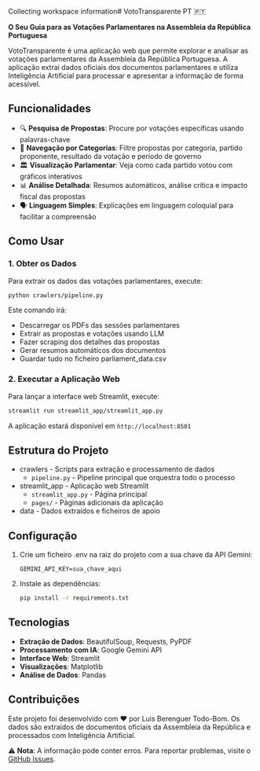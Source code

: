 Collecting workspace information# VotoTransparente PT 🇵🇹

**O Seu Guia para as Votações Parlamentares na Assembleia da República Portuguesa**

VotoTransparente é uma aplicação web que permite explorar e analisar as votações parlamentares da Assembleia da República Portuguesa. A aplicação extrai dados oficiais dos documentos parlamentares e utiliza Inteligência Artificial para processar e apresentar a informação de forma acessível.

## Funcionalidades

- 🔍 **Pesquisa de Propostas**: Procure por votações específicas usando palavras-chave
- 📜 **Navegação por Categorias**: Filtre propostas por categoria, partido proponente, resultado da votação e período de governo
- 🏛️ **Visualização Parlamentar**: Veja como cada partido votou com gráficos interativos
- 📊 **Análise Detalhada**: Resumos automáticos, análise crítica e impacto fiscal das propostas
- 🗣️ **Linguagem Simples**: Explicações em linguagem coloquial para facilitar a compreensão

## Como Usar

### 1. Obter os Dados

Para extrair os dados das votações parlamentares, execute:

```bash
python crawlers/pipeline.py
```

Este comando irá:
- Descarregar os PDFs das sessões parlamentares
- Extrair as propostas e votações usando LLM
- Fazer scraping dos detalhes das propostas
- Gerar resumos automáticos dos documentos
- Guardar tudo no ficheiro parliament_data.csv

### 2. Executar a Aplicação Web

Para lançar a interface web Streamlit, execute:

```bash
streamlit run streamlit_app/streamlit_app.py
```

A aplicação estará disponível em `http://localhost:8501`

## Estrutura do Projeto

- crawlers - Scripts para extração e processamento de dados
  - `pipeline.py` - Pipeline principal que orquestra todo o processo
- streamlit_app - Aplicação web Streamlit
  - `streamlit_app.py` - Página principal
  - `pages/` - Páginas adicionais da aplicação
- data - Dados extraídos e ficheiros de apoio

## Configuração

1. Crie um ficheiro .env na raiz do projeto com a sua chave da API Gemini:
   ```
   GEMINI_API_KEY=sua_chave_aqui
   ```

2. Instale as dependências:
   ```bash
   pip install -r requirements.txt
   ```

## Tecnologias

- **Extração de Dados**: BeautifulSoup, Requests, PyPDF
- **Processamento com IA**: Google Gemini API
- **Interface Web**: Streamlit
- **Visualizações**: Matplotlib
- **Análise de Dados**: Pandas

## Contribuições

Este projeto foi desenvolvido com ❤️ por Luis Berenguer Todo-Bom. Os dados são extraídos de documentos oficiais da Assembleia da República e processados com Inteligência Artificial.

⚠️ **Nota**: A informação pode conter erros. Para reportar problemas, visite o [GitHub Issues](https://github.com/luistodobom/vototransparente/issues).